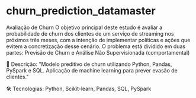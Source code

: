 # churn_prediction_datamaster
 Avaliação de Churn O objetivo principal deste estudo é avaliar a probabilidade de churn dos clientes de um serviço de streaming nos próximos três meses, com a intenção de implementar políticas e ações que evitem a concretização desse cenário.  O problema está dividido em duas partes:  Previsão de Churn e Análise Não Supervisionada (comportamental)

📝 Descrição:
"Modelo preditivo de churn utilizando Python, Pandas, PySpark e SQL. Aplicação de machine learning para prever evasão de clientes."

🛠️ Tecnologias: Python, Scikit-learn, Pandas, SQL, PySpark

